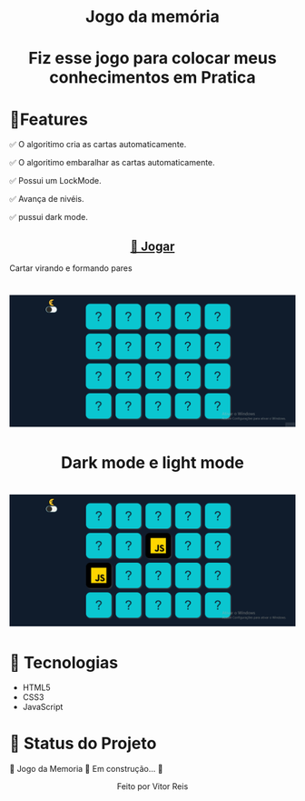 
<h1 align="center" size="200px">Jogo da memória<h1>
<p align="center">Fiz esse jogo para colocar meus conhecimentos em Pratica</p>
<h1 > 🚀Features</h1>
<p>✅ O algoritimo cria as cartas automaticamente.</p>
<p>✅ O algoritimo embaralhar as cartas automaticamente.</p>
<p>✅ Possui um LockMode.</p>
<p>✅ Avança de nivéis.</p>
<p>✅ pussui dark mode.</p>
<h2 color="blue" align="center">
<a href="https://VitorHRD.github.io/Jogo-da-Memoria/">🔗 Jogar</a>
</h2

<h1 align="center">Cartar virando e formando pares<h1>
<img src="./imagens/gif1.gif"></img>
<h1 align="center">Dark mode e light mode<h1>
<img src="./imagens/gif2.gif"></img>
<h1>🚀 Tecnologias</h1>
 
 <ul>
     <li> HTML5
      <li> CSS3
       <li> JavaScript
 </ul>
 
<h1 > 🚀 Status do Projeto </h1>
 
 <p > 🚧 Jogo da Memoria 🚀 Em construção... 🚧 </p>
 
 
 <p align="center">Feito por Vitor Reis</p>